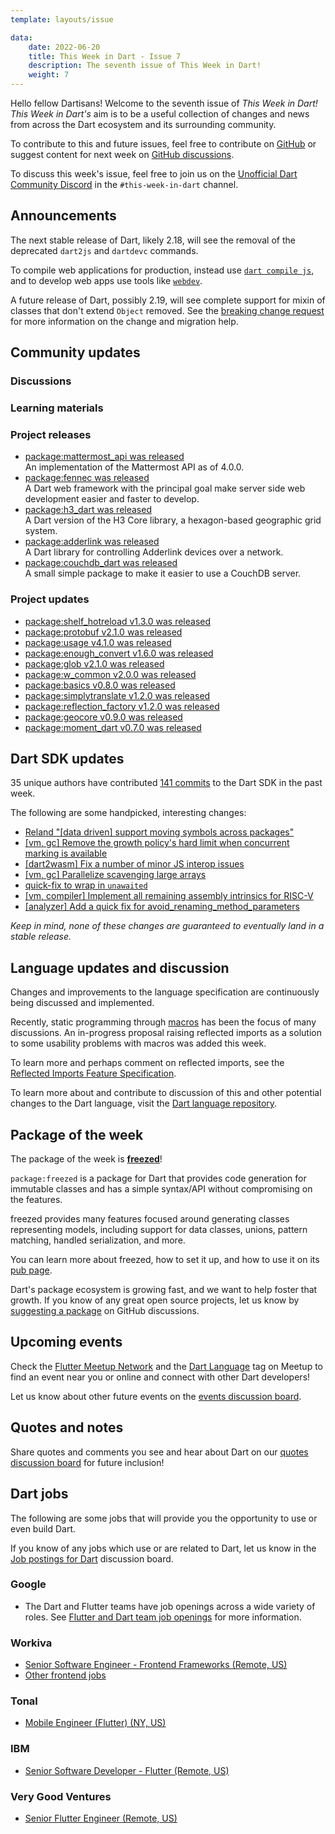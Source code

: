 ```yaml
---
template: layouts/issue

data:
    date: 2022-06-20
    title: This Week in Dart - Issue 7
    description: The seventh issue of This Week in Dart!
    weight: 7
---
```


Hello fellow Dartisans!
Welcome to the seventh issue of _This Week in Dart!_
_This Week in Dart's_ aim is to be a useful collection of changes and news
from across the Dart ecosystem and its surrounding community.

To contribute to this and future issues,
feel free to contribute on [GitHub][]
or suggest content for next week on [GitHub discussions][].

To discuss this week's issue,
feel free to join us on the [Unofficial Dart Community Discord][]
in the `#this-week-in-dart` channel.

## Announcements

The next stable release of Dart, likely 2.18,
will see the removal of the deprecated `dart2js` and `dartdevc` commands.

To compile web applications for production,
instead use [`dart compile js`][],
and to develop web apps use tools like [`webdev`][].

A future release of Dart, possibly 2.19,
will see complete support for mixin of classes 
that don't extend `Object` removed.
See the [breaking change request][48167] for more information
on the change and migration help.

[`dart compile js`]: https://dart.dev/tools/dart-compile#js
[`webdev`]: https://dart.dev/tools/webdev
[48167]: https://github.com/dart-lang/sdk/issues/48167

## Community updates

### Discussions

### Learning materials

### Project releases

* [package:mattermost_api was released](https://pub.dev/packages/mattermost_api)<br>
  An implementation of the Mattermost API as of 4.0.0.
* [package:fennec was released](https://pub.dev/packages/fennec)<br>
  A Dart web framework with the principal goal make
  server side web development easier and faster to develop.
* [package:h3_dart was released](https://pub.dev/packages/h3_dart)<br>
  A Dart version of the H3 Core library, a hexagon-based geographic grid system.
* [package:adderlink was released](https://pub.dev/packages/adderlink)<br>
  A Dart library for controlling Adderlink devices over a network.
* [package:couchdb_dart was released](https://pub.dev/packages/couchdb_dart)<br>
  A small simple package to make it easier to use a CouchDB server.

### Project updates

* [package:shelf_hotreload v1.3.0 was released](https://pub.dev/packages/shelf_hotreload/changelog#130)
* [package:protobuf v2.1.0 was released](https://pub.dev/packages/protobuf/changelog#210)
* [package:usage v4.1.0 was released](https://pub.dev/packages/usage/changelog#410)
* [package:enough_convert v1.6.0 was released](https://pub.dev/packages/enough_convert/changelog#160)
* [package:glob v2.1.0 was released](https://pub.dev/packages/glob/changelog#210)
* [package:w_common v2.0.0 was released](https://pub.dev/packages/w_common/changelog#200httpsgithubcomworkivaw_commoncompare1218200)
* [package:basics v0.8.0 was released](https://pub.dev/packages/basics/changelog#080)
* [package:simplytranslate v1.2.0 was released](https://pub.dev/packages/simplytranslate/changelog#120)
* [package:reflection_factory v1.2.0 was released](https://pub.dev/packages/reflection_factory/changelog#120)
* [package:geocore v0.9.0 was released](https://pub.dev/packages/geocore/changelog#090)
* [package:moment_dart v0.7.0 was released](https://pub.dev/packages/moment_dart/changelog#070)

## Dart SDK updates

35 unique authors have contributed
[141 commits](https://github.com/dart-lang/sdk/compare/1b9554d481ab61ab4c9196e0d2af5628987ae34d...651db75ff4ac0e11e5f0f6414c26a75c4ae50dde)
to the Dart SDK in the past week.

The following are some handpicked, interesting changes:

* [Reland "[data driven] support moving symbols across packages"](https://github.com/dart-lang/sdk/commit/9a48d1b82f227d35cf8e1537374e4db7a828b07a)
* [[vm, gc] Remove the growth policy's hard limit when concurrent marking is available](https://github.com/dart-lang/sdk/commit/305c3e30c6aea9c05a1abec35eb5f7e09f716348)
* [[dart2wasm] Fix a number of minor JS interop issues](https://github.com/dart-lang/sdk/commit/76ccc89a10efff04c88e760236c29061af37b6f9)
* [[vm, gc] Parallelize scavenging large arrays](https://github.com/dart-lang/sdk/commit/837480f3f64d70faa9225b9693ad7a5c989d1e8b)
* [quick-fix to wrap in `unawaited`](https://github.com/dart-lang/sdk/commit/d2e006eefa1343fe554a72c78ae336194a92f053)
* [[vm, compiler] Implement all remaining assembly intrinsics for RISC-V](https://github.com/dart-lang/sdk/commit/ec54e588fcbd0dbce546389ebf34741d4cdc73f6)
* [[analyzer] Add a quick fix for avoid_renaming_method_parameters](https://github.com/dart-lang/sdk/commit/a60df664b3596d03479f99d075102bf6b8d1b77e)

_Keep in mind, none of these changes are guaranteed to
eventually land in a stable release._


## Language updates and discussion

Changes and improvements to the language specification
are continuously being discussed and implemented.

Recently, static programming through [macros][]
has been the focus of many discussions.
An in-progress proposal raising reflected imports
as a solution to some usability problems with macros
was added this week.

To learn more and perhaps comment on reflected imports,
see the [Reflected Imports Feature Specification][].

To learn more about and contribute to discussion
of this and other potential changes to the Dart language,
visit the [Dart language repository][].

[macros]: https://github.com/dart-lang/language/blob/master/working/macros/feature-specification.md
[Reflected Imports Feature Specification]: https://github.com/dart-lang/language/blob/master/working/reflected-imports/feature-specification.md

 
## Package of the week

The package of the week is [**freezed**](https://pub.dev/packages/freezed)!

`package:freezed` is a package for Dart that provides
code generation for immutable classes 
and has a simple syntax/API without compromising on the features.

freezed provides many features focused around
generating classes representing models,
including support for data classes, unions,
pattern matching, handled serialization, and more.

You can learn more about freezed,
how to set it up, and how to use it
on its [pub page][freezed-pub].

Dart's package ecosystem is growing fast,
and we want to help foster that growth.
If you know of any great open source projects,
let us know by [suggesting a package][] on GitHub discussions.

[freezed-pub]: https://pub.dev/packages/freezed


## Upcoming events

Check the [Flutter Meetup Network][]
and the [Dart Language][Dart Meetup] tag on Meetup
to find an event near you or online and
connect with other Dart developers!

Let us know about other future events on
the [events discussion board][].


## Quotes and notes

Share quotes and comments you see and hear about Dart
on our [quotes discussion board][] for future inclusion!


## Dart jobs

The following are some jobs that will provide you the opportunity
to use or even build Dart.

If you know of any jobs which use or are related to Dart,
let us know in the [Job postings for Dart][] discussion board.

### Google

- The Dart and Flutter teams have job openings across a wide variety of roles.
  See [Flutter and Dart team job openings][] for more information.

### Workiva

- [Senior Software Engineer - Frontend Frameworks (Remote, US)](https://workiva.wd1.myworkdayjobs.com/en-US/careers/job/Senior-Software-Engineer---Frontend-Frameworks_R5084)
- [Other frontend jobs](https://workiva.wd1.myworkdayjobs.com/en-US/careers?q=frontend)

### Tonal

- [Mobile Engineer (Flutter) (NY, US)](https://jobs.lever.co/tonal/b47beb5f-ad20-4bdf-b28d-f1c3bf2273de)

### IBM

- [Senior Software Developer - Flutter (Remote, US)](https://careers.ibm.com/job/15419705/senior-software-developer-flutter-remote)

### Very Good Ventures

- [Senior Flutter Engineer (Remote, US)](https://apply.workable.com/very-good-ventures/j/9DB5DCF67F/)


[Dart language repository]: https://github.com/dart-lang/language
[Flutter Meetup Network]: https://www.meetup.com/pro/flutter
[Dart Meetup]: https://www.meetup.com/topics/dart-language/
[Flutter and Dart team job openings]: https://dart.dev/jobs
[GitHub]: https://github.com/parlough/thisweekindart
[GitHub discussions]: https://github.com/parlough/thisweekindart/discussions
[events discussion board]: https://github.com/parlough/thisweekindart/discussions/5
[quotes discussion board]: https://github.com/parlough/thisweekindart/discussions/3
[suggesting a package]: https://github.com/parlough/thisweekindart/discussions/2
[Job postings for Dart]: https://github.com/parlough/thisweekindart/discussions/4
[Unofficial Dart Community Discord]: https://discord.gg/Qt6DgfAWWx


